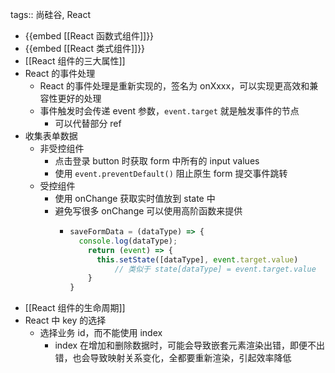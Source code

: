 tags:: 尚硅谷, React

- {{embed [[React 函数式组件]]}}
- {{embed [[React 类式组件]]}}
- [[React 组件的三大属性]]
- React 的事件处理
	- React 的事件处理是重新实现的，签名为 onXxxx，可以实现更高效和兼容性更好的处理
	- 事件触发时会传递 event 参数，`event.target` 就是触发事件的节点
		- 可以代替部分 ref
- 收集表单数据
	- 非受控组件
		- 点击登录 button 时获取 form 中所有的 input values
		- 使用 `event.preventDefault()` 阻止原生 form 提交事件跳转
	- 受控组件
		- 使用 onChange 获取实时值放到 state 中
		- 避免写很多 onChange 可以使用高阶函数来提供
			- ``` js
			  saveFormData = (dataType) => {
			  	console.log(dataType);
			      return (event) => {
			      	this.setState([dataType], event.target.value)
			        	// 类似于 state[dataType] = event.target.value
			      }
			  }
			  ```
- [[React 组件的生命周期]]
- React 中 key 的选择
	- 选择业务 id，而不能使用 index
		- index 在增加和删除数据时，可能会导致嵌套元素渲染出错，即便不出错，也会导致映射关系变化，全都要重新渲染，引起效率降低
